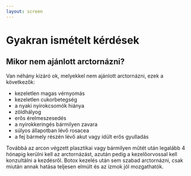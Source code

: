 ```yaml
---
layout: screen
---
```


# Gyakran ismételt kérdések

## Mikor nem ajánlott arctornázni?

Van néhány kizáró ok, melyekkel nem ajánlott arctornázni, ezek a következők:

*   kezeletlen magas vérnyomás
*   kezeletlen cukorbetegség
*   a nyaki nyirokcsomók hiánya
*   zöldhályog
*   erős érelmeszesedés
*   a nyirokkeringés bármilyen zavara
*   súlyos állapotban lévő rosacea
*   a fej bármely részén lévő akut vagy idült erős gyulladás

Továbbá az arcon végzett plasztikai vagy bármilyen műtét után legalább 4 hónapig
kerülni kell az arctornázást, azután pedig a kezelőorvossal kell konzultálni a
kezdésről. Botox kezelés után sem szabad arctornázni, csak miután annak hatása
teljesen elmúlt és az izmok jól mozgathatók.
